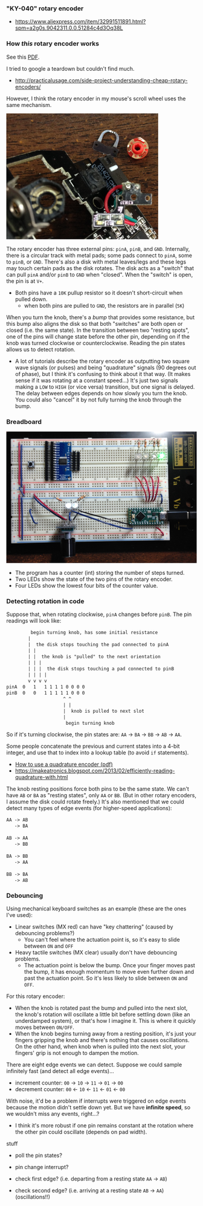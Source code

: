 ### "KY-040" rotary encoder
* https://www.aliexpress.com/item/32991511891.html?spm=a2g0s.9042311.0.0.51284c4d3Oq38L

### How *this* rotary encoder works
See this [PDF](Rotary%20Encoder.pdf).

I tried to google a teardown but couldn't find much.
* http://practicalusage.com/side-project-understanding-cheap-rotary-encoders/

However, I think the rotary encoder in my mouse's scroll wheel uses the same mechanism.

![](deathadder_rotary_encoder.png)

The rotary encoder has three external pins: `pinA`, `pinB`, and `GND`. Internally, there is a circular track with metal pads; some pads connect to `pinA`, some to `pinB`, or `GND`. There's also a disk with metal leaves/legs and these legs may touch certain pads as the disk rotates. The disk acts as a "switch" that can pull `pinA` and/or `pinB` to `GND` when "closed". When the "switch" is open, the pin is at `V+`. 

* Both pins have a `10K` pullup resistor so it doesn't short-circuit when pulled down.
  * when both pins are pulled to `GND`, the resistors are in parallel (`5K`)

When you turn the knob, there's a *bump* that provides some resistance, but this bump also aligns the disk so that both "switches" are both open or closed (i.e. the same state). In the transition between two "resting spots", one of the pins will change state before the other pin, depending on if the knob was turned clockwise or counterclockwise. Reading the pin states allows us to detect rotation.

* A lot of tutorials describe the rotary encoder as outputting two square wave signals (or pulses) and being "quadrature" signals (90 degrees out of phase), but I think it's confusing to think about it that way. (It makes sense if it was rotating at a constant speed...) It's just two signals making a `LOW` to `HIGH` (or vice versa) transition, but one signal is delayed. The delay between edges depends on how slowly you turn the knob. You could also "cancel" it by not fully turning the knob through the bump.

### Breadboard
![](breadboard.jpg)

* The program has a counter (int) storing the number of steps turned.
* Two LEDs show the state of the two pins of the rotary encoder.
* Four LEDs show the lowest four bits of the counter value.

### Detecting rotation in code
Suppose that, when rotating clockwise, `pinA` changes before `pinB`. The pin readings will look like:
```
         begin turning knob, has some initial resistance
        |
        |  the disk stops touching the pad connected to pinA
        | |
        | |  the knob is "pulled" to the next orientation
        | | |
        | | |  the disk stops touching a pad connected to pinB
        | | | |   
        v v v v
pinA  0   1   1 1 1 1 0 0 0 0
pinB  0   0   1 1 1 1 1 0 0 0
                     ^ ^
                     | |
                     |  knob is pulled to next slot
                     |
                      begin turning knob
```

So if it's turning clockwise, the pin states are: `AA` -> `BA` -> `BB` -> `AB` -> `AA`.

Some people concatenate the previous and current states into a 4-bit integer, and use that to index into a lookup table (to avoid `if` statements).
* [How to use a quadrature encoder (pdf)](How%20to%20use%20a%20quadrature%20encoder.pdf)
* https://makeatronics.blogspot.com/2013/02/efficiently-reading-quadrature-with.html

The knob resting positions force both pins to be the same state. We can't have `AB` or `BA` as "resting states", only `AA` or `BB`. (But in other rotary encoders, I assume the disk could rotate freely.) It's also mentioned that we could detect many types of edge events (for higher-speed applications):
```
AA -> AB
   -> BA
   
AB -> AA
   -> BB
   
BA -> BB
   -> AA

BB -> BA
   -> AB
```

### Debouncing
Using mechanical keyboard switches as an example (these are the ones I've used):
* Linear switches (MX red) can have "key chattering" (caused by debouncing problems?)
  * You can't feel where the actuation point is, so it's easy to slide between `ON` and `OFF`
* Heavy tactile switches (MX clear) usually don't have debouncing problems.
  * The actuation point is below the bump. Once your finger moves past the bump, it has enough momentum to move even further down and past the actuation point. So it's less likely to slide between `ON` and `OFF`.

For this rotary encoder:
  * When the knob is rotated past the bump and pulled into the next slot, the knob's rotation will oscillate a little bit before settling down (like an underdamped system), or that's how I imagine it. This is where it quickly moves between `ON/OFF`.
  * When the knob begins turning away from a resting position, it's just your fingers gripping the knob and there's nothing that causes oscillations. On the other hand, when knob when is pulled into the next slot, your fingers' grip is not enough to dampen the motion.
  
There are eight edge events we can detect. Suppose we could sample infinitely fast (and detect all edge events)...
* increment counter: `00` -> `10` -> `11` -> `01` -> `00`
* decrement counter: `00` <- `10` <- `11` <- `01` <- `00`

With noise, it'd be a problem if interrupts were triggered on edge events because the motion didn't settle down yet. But we have __infinite speed__, so we wouldn't miss any events, right...?
* I think it's more robust if one pin remains constant at the rotation where the other pin could oscillate (depends on pad width).


stuff
* poll the pin states?
* pin change interrupt?

* check first edge? (i.e. departing from a resting state `AA` -> `AB`)
* check second edge? (i.e. arriving at a resting state `AB` -> `AA`) (oscillations!!)
